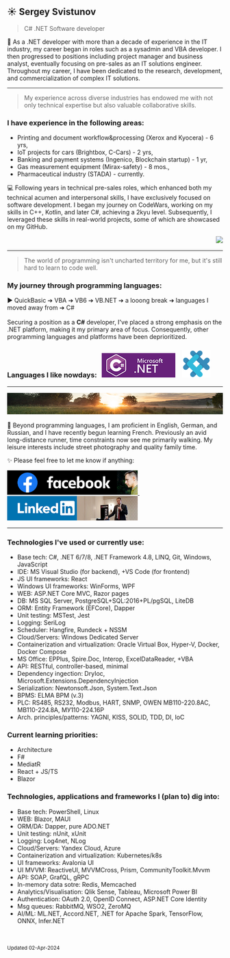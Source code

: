 
## ☀️ Sergey Svistunov
> C# .NET Software developer 

👔   As a .NET developer with more than a decade of experience in the IT industry, my career began in roles such as a sysadmin and VBA developer. I then progressed to positions including project manager and business analyst, eventually focusing on pre-sales as an IT solutions engineer. Throughout my career, I have been dedicated to the research, development, and commercialization of complex IT solutions.
<br>
***
> My experience across diverse industries has endowed me with not only technical expertise but also valuable collaborative skills.
### I have experience in the following areas:
* Printing and document workflow&processing (Xerox and Kyocera) - 6 yrs,
* IoT projects for cars (Brightbox, C-Cars) - 2 yrs,
* Banking and payment systems (Ingenico, Blockchain startup) - 1 yr,
* Gas measurement equipment (Mirax-safety) - 8 mos.,
* Pharmaceutical industry (STADA) - currently.

💻 Following years in technical pre-sales roles, which enhanced both my technical acumen and interpersonal skills, I have exclusively focused on software development. I began my journey on CodeWars, working on my skills in C++, Kotlin, and later C#, achieving a 2kyu level. Subsequently, I leveraged these skills in real-world projects, some of which are showcased on my GitHub. 
 <DIV align="right"> <a href="https://www.codewars.com/users/SergeyFM" target="_blank">    <img src="https://www.codewars.com/users/SergeyFM/badges/large?theme=light">  </a> </DIV>

***
> The world of programming isn't uncharted territory for me,  but it's still hard to learn to code well. 

### My journey through programming languages:

:arrow_forward: QuickBasic ➔ VBA ➔ VB6 ➔ VB.NET ➔ a looong break ➔ languages I moved away from ➔ C# 
<br> <br>
Securing a position as a **C#** developer, I've placed a strong emphasis on the .NET platform, making it my primary area of focus. Consequently, other programming languages and platforms have been deprioritized. <br>

### Languages I like nowdays: &nbsp; <img src="small_c-sharp-dot-net.png" height=57px> &nbsp;&nbsp; <img src="FSharp.png" height=64px> 

***
<img src="panorama.jpg" height=50px width=100%>

🏃 Beyond programming languages, I am proficient in English, German, and Russian, and I have recently begun learning French.
Previously an avid long-distance runner, time constraints now see me primarily walking. My leisure interests include street photography and quality family time.



✨ Please feel free to let me know if anything:  

<a href="https://www.facebook.com/svistunovsergey" target="_blank">  <img src="my_fb_icon.png" height=57px> </a>  &nbsp;&nbsp; <a href="https://linkedin.com/in/sergeysvistunov" target="_blank">  <img src="my_li_icon.png" height=57px> </a>

***

### Technologies I've used or currently use:
*	Base tech: C#, .NET 6/7/8, .NET Framework 4.8, LINQ, Git, Windows, JavaScript
*	IDE: MS Visual Studio (for backend), +VS Code (for frontend)
*	JS UI frameworks: React
*	Windows UI frameworks: WinForms, WPF
*	WEB: ASP.NET Core MVC, Razor pages
*	DB: MS SQL Server, PostgreSQL+SQL:2016+PL/pgSQL, LiteDB
*	ORM: Entity Framework (EFCore), Dapper
*	Unit testing: MSTest, Jest
*	Logging: SeriLog
*	Scheduler: Hangfire, Rundeck + NSSM
*	Cloud/Servers: Windows Dedicated Server
*	Containerization and virtualization: Oracle Virtual Box, Hyper-V, Docker, Docker Compose
*	MS Office: EPPlus, Spire.Doc, Interop, ExcelDataReader, +VBA
*	API: RESTful, controller-based, minimal
*	Dependency ingection: DryIoc, Microsoft.Extensions.DependencyInjection
*	Serialization: Newtonsoft.Json, System.Text.Json
*	BPMS: ELMA BPM (v.3)
*	PLC: RS485, RS232, Modbus, HART, SNMP, OWEN MB110-220.8AC, MB110-224.8A, МУ110-224.16Р
*	Arch. principles/patterns: YAGNI, KISS, SOLID, TDD, DI, IoC

### Current learning priorities:
* Architecture
* F#
* MediatR
* React + JS/TS
* Blazor

### Technologies, applications and frameworks I (plan to) dig into:
*	Base tech: PowerShell, Linux
*	WEB: Blazor, MAUI
*	ORM/DA: Dapper, pure ADO.NET
*	Unit testing: nUnit, xUnit
*	Logging: Log4net, NLog
*	Cloud/Servers: Yandex Cloud, Azure
*	Containerization and virtualization: Kubernetes/k8s
*	UI frameworks: Avalonia UI
*	UI MVVM: ReactiveUI, MVVMCross, Prism, CommunityToolkit.Mvvm
*	API: SOAP, GrafQL, gRPC
*	In-memory data sotre: Redis, Memcached
*	Analytics/Visualisation: Qlik Sense, Tableau, Microsoft Power BI
*	Authentication: OAuth 2.0, OpenID Connect, ASP.NET Core Identity
*	Msg queues: RabbitMQ, WSO2, ZeroMQ
*	AI/ML: ML.NET, Accord.NET, .NET for Apache Spark, TensorFlow, ONNX, Infer.NET

<br> <br> 
<sup> Updated 02-Apr-2024 </sup>


